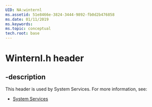 ```yaml
---
UID: NA:winternl
ms.assetid: 51e8466e-3824-3444-9892-fb0d2b476858
ms.date: 01/11/2019
ms.keywords: 
ms.topic: conceptual
tech.root: base
---
```


# Winternl.h header


## -description


This header is used by System Services. For more information, see:

- [System Services](../_base/index.md)


